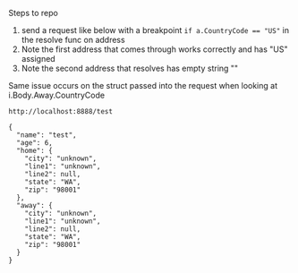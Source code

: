 Steps to repo

1. send a request like below with a breakpoint `if a.CountryCode == "US"` in the resolve func on address
2. Note the first address that comes through works correctly and has "US" assigned
3. Note the second address that resolves has empty string ""

Same issue occurs on the struct passed into the request when looking at i.Body.Away.CountryCode

```
http://localhost:8888/test

{
  "name": "test",
  "age": 6,
  "home": {
    "city": "unknown",
    "line1": "unknown",
    "line2": null,
    "state": "WA",
    "zip": "98001"
  },
  "away": {
    "city": "unknown",
    "line1": "unknown",
    "line2": null,
    "state": "WA",
    "zip": "98001"
  }
}
```

